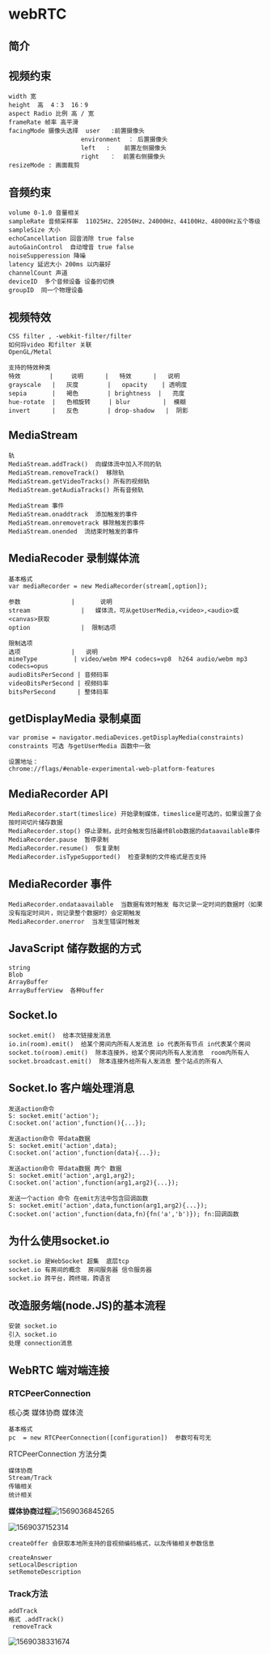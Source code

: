 # webRTC

## 简介



## 视频约束

``` 
width 宽
height  高  4：3  16：9 
aspect Radio 比例 高 / 宽
frameRate 帧率 高平滑
facingMode 摄像头选择  user   :前置摄像头
					environment  ： 后置摄像头
					left   :    前置左侧摄像头
					right   ：  前置右侧摄像头
resizeMode : 画面裁剪					
```



## 音频约束

```
volume 0-1.0 音量相关
sampleRate 音频采样率  11025Hz、22050Hz、24000Hz、44100Hz、48000Hz五个等级
sampleSize 大小 
echoCancellation 回音消除 true false
autoGainControl  自动增音 true false
noiseSupperession 降噪 
latency 延迟大小 200ms 以内最好  
channelCount 声道
deviceID  多个音频设备 设备的切换
groupID  同一个物理设备

```

## 视频特效

```
CSS filter , -webkit-filter/filter  
如何将video 和filter 关联
OpenGL/Metal

```

```
支持的特效种类
特效		  |		说明		|	特效		|	说明
grayscale	| 	灰度		  |   opacity	 | 透明度
sepia		|	褐色		  |	brightness	|	亮度
hue-rotate	|	色相旋转	 | blur       	|  模糊
invert   	| 	反色		  | drop-shadow	  |  阴影
```

## MediaStream

```
轨
MediaStream.addTrack()  向媒体流中加入不同的轨
MediaStream.removeTrack()  移除轨
MediaStream.getVideoTracks() 所有的视频轨
MediaStream.getAudiaTracks() 所有音频轨

```

```
MediaStream 事件
MediaStream.onaddtrack  添加触发的事件
MediaStream.onremovetrack 移除触发的事件
MediaStream.onended  流结束时触发的事件
```



## MediaRecoder 录制媒体流

```
基本格式
var mediaRecorder = new MediaRecorder(stream[,option]);

参数				|		说明
stream				|	媒体流，可从getUserMedia,<video>,<audio>或<canvas>获取
option				|  限制选项
  
限制选项
选项				|	说明
mimeType		  |	video/webm MP4 codecs=vp8  h264 audio/webm mp3 codecs=opus
audioBitsPerSecond | 音频码率
videoBitsPerSecond | 视频码率
bitsPerSecond	   | 整体码率
```



## getDisplayMedia 录制桌面

```
var promise = navigator.mediaDevices.getDisplayMedia(constraints)
constraints 可选 与getUserMedia 函数中一致

设置地址：
chrome://flags/#enable-experimental-web-platform-features
```

## MediaRecorder API

```
MediaRecorder.start(timeslice) 开始录制媒体，timeslice是可选的，如果设置了会按时间切片储存数据
MediaRecorder.stop() 停止录制，此时会触发包括最终Blob数据的dataavailable事件
MediaRecorder.pause  暂停录制
MediaRecorder.resume()  恢复录制
MediaRecorder.isTypeSupported()  检查录制的文件格式是否支持
```

## MediaRecorder 事件

```
MediaRecorder.ondataavailable  当数据有效时触发 每次记录一定时间的数据时（如果没有指定时间片，则记录整个数据时）会定期触发
MediaRecorder.onerror  当发生错误时触发
```

## JavaScript 储存数据的方式

```
string
Blob 
ArrayBuffer 
ArrayBufferView  各种buffer
```

## Socket.Io

```
socket.emit()  给本次链接发消息 
io.in(room).emit()  给某个房间内所有人发消息 io 代表所有节点 in代表某个房间
socket.to(room).emit()  除本连接外，给某个房间内所有人发消息  room内所有人
socket.broadcast.emit()  除本连接外给所有人发消息 整个站点的所有人
```

## Socket.Io 客户端处理消息

```
发送action命令
S: socket.emit('action');
C:socket.on('action',function(){...});
```

```
发送action命令 带data数据 
S: socket.emit('action',data);
C:socket.on('action',function(data){...});
```

```
发送action命令 带data数据 两个 数据
S: socket.emit('action',arg1,arg2);
C:socket.on('action',function(arg1,arg2){...});
```

```
发送一个action 命令 在emit方法中包含回调函数
S: socket.emit('action',data,function(arg1,arg2){...});
C:socket.on('action',function(data,fn){fn('a','b')}); fn:回调函数
```

## 为什么使用socket.io 

```
socket.io 是WebSocket 超集  底层tcp
socket.io 有房间的概念  房间服务器 信令服务器
socket.io 跨平台，跨终端，跨语言 

```

## 改造服务端(node.JS)的基本流程

```
安装 socket.io
引入 socket.io
处理 connection消息

```

## WebRTC 端对端连接

### RTCPeerConnection   

核心类 媒体协商 媒体流 

```
基本格式
pc  = new RTCPeerConnection([configuration])  参数可有可无
```

RTCPeerConnection   方法分类

```
媒体协商
Stream/Track 
传输相关
统计相关
```

**媒体协商过程**![1569036845265](C:\Users\flyme\AppData\Roaming\Typora\typora-user-images\1569036845265.png)

![1569037152314](C:\Users\flyme\AppData\Roaming\Typora\typora-user-images\1569037152314.png)

```
createOffer 会获取本地所支持的音视频编码格式，以及传输相关参数信息

createAnswer 
setLocalDescription  
setRemoteDescription
```

### Track方法

```
addTrack
格式 .addTrack()
 removeTrack
```

![1569038331674](C:\Users\flyme\AppData\Roaming\Typora\typora-user-images\1569038331674.png)